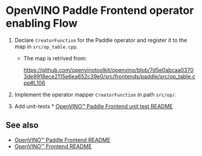 # OpenVINO Paddle Frontend operator enabling Flow

1. Declare `CreatorFunction` for the Paddle operator and register it to the map in `src/op_table.cpp`.
   * The map is retrived from:

     https://github.com/openvinotoolkit/openvino/blob/7d5e0abcaa03703de9918ece2115e6ea652c39e0/src/frontends/paddle/src/op_table.cpp#L106

2. Implement the operator mapper `CreatorFunction` in path `src/op/`.
3. Add unit-tests * [OpenVINO™ Paddle Frontend unit test README](tests.md)

## See also
* [OpenVINO™ Paddle Frontend README](../README.md)
* [OpenVINO™ Frontend README](../../README.md)

